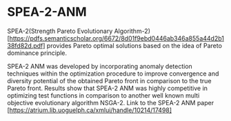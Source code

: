 # SPEA-2-ANM
SPEA-2(Strength Pareto Evolutionary Algorithm-2) [https://pdfs.semanticscholar.org/6672/8d01f9ebd0446ab346a855a44d2b138fd82d.pdf]  provides Pareto optimal solutions based on the idea of Pareto dominance principle.

SPEA-2 ANM was developed by incorporating anomaly detection techniques within the optimization procedure to improve convergence and diversity potential of the obtained Pareto front in comparison to the true Pareto front. Results show that SPEA-2 ANM was highly competitive in optimizing test functions in comparison to another well known multi objective evolutionary algorithm NSGA-2. Link to the SPEA-2 ANM paper [https://atrium.lib.uoguelph.ca/xmlui/handle/10214/17498]
